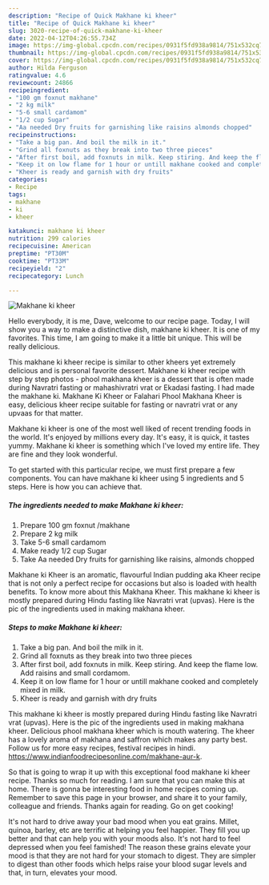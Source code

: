 ```yaml
---
description: "Recipe of Quick Makhane ki kheer"
title: "Recipe of Quick Makhane ki kheer"
slug: 3020-recipe-of-quick-makhane-ki-kheer
date: 2022-04-12T04:26:55.734Z
image: https://img-global.cpcdn.com/recipes/0931f5fd938a9814/751x532cq70/makhane-ki-kheer-recipe-main-photo.jpg
thumbnail: https://img-global.cpcdn.com/recipes/0931f5fd938a9814/751x532cq70/makhane-ki-kheer-recipe-main-photo.jpg
cover: https://img-global.cpcdn.com/recipes/0931f5fd938a9814/751x532cq70/makhane-ki-kheer-recipe-main-photo.jpg
author: Hilda Ferguson
ratingvalue: 4.6
reviewcount: 24866
recipeingredient:
- "100 gm foxnut makhane"
- "2 kg milk"
- "5-6 small cardamom"
- "1/2 cup Sugar"
- "Aa needed Dry fruits for garnishing like raisins almonds chopped"
recipeinstructions:
- "Take a big pan. And boil the milk in it."
- "Grind all foxnuts as they break into two three pieces"
- "After first boil, add foxnuts in milk. Keep stiring. And keep the flame low. Add raisins and small cordamom."
- "Keep it on low flame for 1 hour or untill makhane cooked and completely mixed in milk."
- "Kheer is ready and garnish with dry fruits"
categories:
- Recipe
tags:
- makhane
- ki
- kheer

katakunci: makhane ki kheer 
nutrition: 299 calories
recipecuisine: American
preptime: "PT30M"
cooktime: "PT33M"
recipeyield: "2"
recipecategory: Lunch

---
```



![Makhane ki kheer](https://img-global.cpcdn.com/recipes/0931f5fd938a9814/751x532cq70/makhane-ki-kheer-recipe-main-photo.jpg)

Hello everybody, it is me, Dave, welcome to our recipe page. Today, I will show you a way to make a distinctive dish, makhane ki kheer. It is one of my favorites. This time, I am going to make it a little bit unique. This will be really delicious.

This makhane ki kheer recipe is similar to other kheers yet extremely delicious and is personal favorite dessert. Makhane ki kheer recipe with step by step photos - phool makhana kheer is a dessert that is often made during Navratri fasting or mahashivratri vrat or Ekadasi fasting. I had made the makhane ki. Makhane Ki Kheer or Falahari Phool Makhana Kheer is easy, delicious kheer recipe suitable for fasting or navratri vrat or any upvaas for that matter.

Makhane ki kheer is one of the most well liked of recent trending foods in the world. It's enjoyed by millions every day. It's easy, it is quick, it tastes yummy. Makhane ki kheer is something which I've loved my entire life. They are fine and they look wonderful.


To get started with this particular recipe, we must first prepare a few components. You can have makhane ki kheer using 5 ingredients and 5 steps. Here is how you can achieve that.

<!--inarticleads1-->

##### The ingredients needed to make Makhane ki kheer:

1. Prepare 100 gm foxnut /makhane
1. Prepare 2 kg milk
1. Take 5-6 small cardamom
1. Make ready 1/2 cup Sugar
1. Take Aa needed Dry fruits for garnishing like raisins, almonds chopped


Makhane ki Kheer is an aromatic, flavourful Indian pudding aka Kheer recipe that is not only a perfect recipe for occasions but also is loaded with health benefits. To know more about this Makhana Kheer. This makhane ki kheer is mostly prepared during Hindu fasting like Navratri vrat (upvas). Here is the pic of the ingredients used in making makhana kheer. 

<!--inarticleads2-->

##### Steps to make Makhane ki kheer:

1. Take a big pan. And boil the milk in it.
1. Grind all foxnuts as they break into two three pieces
1. After first boil, add foxnuts in milk. Keep stiring. And keep the flame low. Add raisins and small cordamom.
1. Keep it on low flame for 1 hour or untill makhane cooked and completely mixed in milk.
1. Kheer is ready and garnish with dry fruits


This makhane ki kheer is mostly prepared during Hindu fasting like Navratri vrat (upvas). Here is the pic of the ingredients used in making makhana kheer. Delicious phool makhana kheer which is mouth watering. The kheer has a lovely aroma of makhana and saffron which makes any party best. Follow us for more easy recipes, festival recipes in hindi. https://www.indianfoodrecipesonline.com/makhane-aur-k. 

So that is going to wrap it up with this exceptional food makhane ki kheer recipe. Thanks so much for reading. I am sure that you can make this at home. There is gonna be interesting food in home recipes coming up. Remember to save this page in your browser, and share it to your family, colleague and friends. Thanks again for reading. Go on get cooking!

It's not hard to drive away your bad mood when you eat grains. Millet, quinoa, barley, etc are terrific at helping you feel happier. They fill you up better and that can help you with your moods also. It's not hard to feel depressed when you feel famished! The reason these grains elevate your mood is that they are not hard for your stomach to digest. They are simpler to digest than other foods which helps raise your blood sugar levels and that, in turn, elevates your mood.
